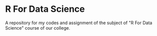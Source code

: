 # R For Data Science
A repository for my codes and assignment of the subject of "R For Data Science" course of our college.
